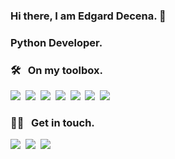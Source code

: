 ### Hi there, I am Edgard Decena. 👋
### Python Developer.

<!--
**ejdecena/ejdecena** is a ✨ _special_ ✨ repository because its `README.md` (this file) appears on your GitHub profile.

Here are some ideas to get you started:

- 🔭 I’m currently working on ...
- 🌱 I’m currently learning ...
- 👯 I’m looking to collaborate on ...
- 🤔 I’m looking for help with ...
- 💬 Ask me about ...
- 📫 How to reach me: ...
- 😄 Pronouns: ...
- ⚡ Fun fact: ...
-->
### 🛠 &nbsp; On my toolbox.

<img src="https://img.shields.io/static/v1?message=Linux&label=&style=flat&logo=Linux&color=f8f5f5&labelColor=f8f5f5&logoColor=666666"/>&nbsp;
<img src="https://img.shields.io/static/v1?message=Docker&label=&style=flat&logo=Docker&color=f8f5f5&labelColor=f8f5f5&logoColor=666666"/>&nbsp;
<img src="https://img.shields.io/static/v1?message=PostgreSQL&label=&style=flat&logo=PostgreSQL&color=f8f5f5&labelColor=f8f5f5&logoColor=666666"/>&nbsp;
<img src="https://img.shields.io/static/v1?message=MongoDB&label=&style=flat&logo=MongoDB&color=f8f5f5&labelColor=f8f5f5&logoColor=666666"/>&nbsp;
<img src="https://img.shields.io/static/v1?message=Redis&label=&style=flat&logo=Redis&color=f8f5f5&labelColor=f8f5f5&logoColor=666666"/>&nbsp;
<img src="https://img.shields.io/static/v1?message=Github Actions&label=&style=flat&logo=Github Actions&color=f8f5f5&labelColor=f8f5f5&logoColor=666666"/>&nbsp; <img src="https://img.shields.io/static/v1?message=Flask&label=&style=flat&logo=Flask&color=f8f5f5&labelColor=f8f5f5&logoColor=666666"/>&nbsp;

### 🤝🏻 &nbsp; Get in touch.

<a href="https://linkedin.com/in/ejdecena"><img src="https://img.shields.io/static/v1?message=LinkedIn&label=&style=flat&logo=LinkedIn&color=0A66C2&labelColor=0A66C2&logoColor=ffffff"/></a>&nbsp;
<a href="https://twitter.com/ejdecena"><img src="https://img.shields.io/static/v1?message=Twitter&label=&style=flat&logo=Twitter&color=1DA1F2&labelColor=1DA1F2&logoColor=ffffff"/></a>&nbsp;
<a href="https://instagram.com/ejdecena"><img src="https://img.shields.io/static/v1?message=Instagram&label=&style=flat&logo=Instagram&color=E4405F&labelColor=E4405F&logoColor=ffffff"/></a>&nbsp;
